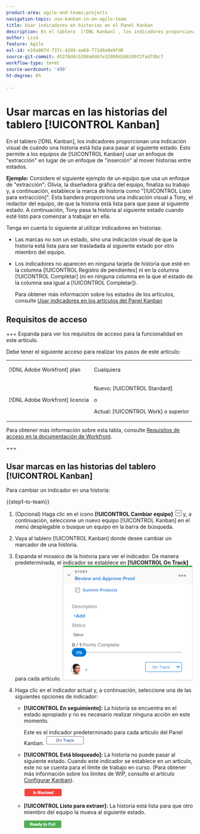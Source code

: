 ```yaml
---
product-area: agile-and-teams;projects
navigation-topic: use-kanban-in-an-agile-team
title: Usar indicadores en historias en el Panel Kanban
description: En el tablero  [!DNL Kanban] , los indicadores proporcionan una indicación visual de cuándo una historia está lista para pasar al siguiente estado. Esto permite a los equipos de Kanban utilizar un enfoque de "extracción" en lugar de "inserción" al mover historias entre estados.
author: Lisa
feature: Agile
exl-id: e19a007d-737c-42d4-aa69-771d8a9e9fd8
source-git-commit: 452f8ddc5268a0d67e32090d166199f2fad7dbc7
workflow-type: tm+mt
source-wordcount: '490'
ht-degree: 0%

---
```


# Usar marcas en las historias del tablero [!UICONTROL Kanban]

En el tablero [!DNL Kanban], los indicadores proporcionan una indicación visual de cuándo una historia está lista para pasar al siguiente estado. Esto permite a los equipos de [!UICONTROL Kanban] usar un enfoque de &quot;extracción&quot; en lugar de un enfoque de &quot;inserción&quot; al mover historias entre estados.

**Ejemplo:** Considere el siguiente ejemplo de un equipo que usa un enfoque de &quot;extracción&quot;: Olivia, la diseñadora gráfica del equipo, finaliza su trabajo y, a continuación, establece la marca de historia como &quot;[!UICONTROL Listo para extracción]&quot;. Esta bandera proporciona una indicación visual a Tony, el redactor del equipo, de que la historia está lista para que pase al siguiente estado. A continuación, Tony pasa la historia al siguiente estado cuando esté listo para comenzar a trabajar en ella.

Tenga en cuenta lo siguiente al utilizar indicadores en historias:

* Las marcas no son un estado, sino una indicación visual de que la historia está lista para ser trasladada al siguiente estado por otro miembro del equipo.
* Los indicadores no aparecen en ninguna tarjeta de historia que esté en la columna [!UICONTROL Registro de pendientes] ni en la columna [!UICONTROL Completar] (ni en ninguna columna en la que el estado de la columna sea igual a [!UICONTROL Completar]).

  Para obtener más información sobre los estados de los artículos, consulte [Usar indicadores en los artículos del Panel Kanban](#updating-the-status-of-stories-and-subtasks)

## Requisitos de acceso

+++ Expanda para ver los requisitos de acceso para la funcionalidad en este artículo.

Debe tener el siguiente acceso para realizar los pasos de este artículo:

<table style="table-layout:auto"> 
 <col> 
 </col> 
 <col> 
 </col> 
 <tbody> 
  <tr> 
   <td role="rowheader">[!DNL Adobe Workfront] plan</td> 
   <td> <p>Cualquiera</p> </td> 
  </tr> 
  <tr> 
   <td role="rowheader">[!DNL Adobe Workfront] licencia</td> 
   <td> <p>Nuevo: [!UICONTROL Standard]</p> 
   o
   <p>Actual: [!UICONTROL Work] o superior</p> </td> 
  </tr>
 </tbody> 
</table>

Para obtener más información sobre esta tabla, consulte [Requisitos de acceso en la documentación de Workfront](/help/quicksilver/administration-and-setup/add-users/access-levels-and-object-permissions/access-level-requirements-in-documentation.md).

+++

## Usar marcas en las historias del tablero [!UICONTROL Kanban]

Para cambiar un indicador en una historia:

{{step1-to-team}}

1. (Opcional) Haga clic en el icono **[!UICONTROL Cambiar equipo]** ![Cambiar icono de equipo](assets/switch-team-icon.png) y, a continuación, seleccione un nuevo equipo [!UICONTROL Kanban] en el menú desplegable o busque un equipo en la barra de búsqueda.

1. Vaya al tablero [!UICONTROL Kanban] donde desee cambiar un marcador de una historia.
1. Expanda el mosaico de la historia para ver el indicador.
De manera predeterminada, el indicador se establece en **[!UICONTROL On Track]** para cada artículo.
   ![Tarjeta Kanban](assets/agile-storycard-kanban-2021-350x308.png)

1. Haga clic en el indicador actual y, a continuación, seleccione una de las siguientes opciones de indicador:

   * **[!UICONTROL En seguimiento]:** La historia se encuentra en el estado apropiado y no es necesario realizar ninguna acción en este momento.

     Este es el indicador predeterminado para cada artículo del Panel Kanban.
     ![kanban_flag_ontrack.png](assets/kanban-flag-ontrack.png)

   * **[!UICONTROL Está bloqueado]:** La historia no puede pasar al siguiente estado. Cuando este indicador se establece en un artículo, este no se cuenta para el límite de trabajo en curso. (Para obtener más información sobre los límites de WIP, consulte el artículo [Configurar Kanban](../../agile/get-started-with-agile-in-workfront/configure-kanban.md)).

     ![kanban_flag_blocked.png](assets/kanban-flag-blocked.png)

   * **[!UICONTROL Listo para extraer]:** La historia está lista para que otro miembro del equipo la mueva al siguiente estado.

     ![kanban_flag_ready.png](assets/kanban-flag-ready.png)
